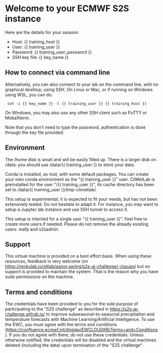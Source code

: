 # Welcome to your ECMWF S2S instance

Here are the details for your session:

* Host: {{ training_host }}
* User: {{ training_user }}
* Password: {{ training_user_password }}
* SSH key file: {{ key_name }}

## How to connect via command line

Alternatively, you can also connect to your lab on the command line, with no graphical desktop, using SSH.
On Linux or Mac, or if running on Windows using WSL, you can do:

     ssh -i {{ key_name }} -l {{ training_user }} {{ training_host }}

On Windows, you may also use any other SSH client such as PuTTY or MobaXterm.

Note that you don't need to type the password, authentication is done through the key file provided.

## Environment

The /home disk is small and will be easily filled up.
There is a larger disk on /data: you should use /data/{{ training_user }} to store your data.

Conda is installed, as root, with some default packages. You can create your own conda environment as the "{{ training_user }}" user.
CliMetLab is preinstalled for the user "/{{ training_user }}", its cache directory has been set to /data/{{ training_user }}/tmp-climetlab/.

This setup is experimental, it is expected to fit your needs, but has not been extensively tested. Do not hesitate to adapt it.
For instance, you may want to setup a Jupyter lab instance and use SSH tunnel to access it.

This setup is intented for a single user "{{ training_user }}". Feel free to create more users if needed. Please do not remove the already existing users: mafp and s2sadmin.

## Support

This virtual machine is provided on a best effort basis.
When using these resources, feedback is very welcome (on https://renkulab.io/gitlab/aaron.spring/s2s-ai-challenge/-/issues) but no support is provided to maintain the system.
That is the reason why you have sudo permissions on the machine.

## Terms and conditions

The credentials have been provided to you for the sole purpose of participating to the "S2S challenge" as described in https://s2s-ai-challenge.github.io/ to improve subseasonal-to-seasonal precipitation and temperature forecasts with Machine Learning/Artificial Intelligence.
To use the EWC, you must agree with the terms and conditions (https://confluence.ecmwf.int/display/EWCLOUDKB/Terms+and+Conditions). If you do not agree with them, do not use these credentials.
Unless otherwise notified, the credentials will be disabled and the virtual machines deleted (including the data) upon termination of the "S2S challenge".
